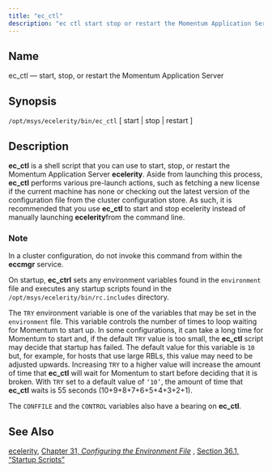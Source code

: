 ```yaml
---
title: "ec_ctl"
description: "ec ctl start stop or restart the Momentum Application Server opt msys ecelerity bin ec ctl start stop restart ec ctl is a shell script that you can use to start stop or restart the Momentum Application Server ecelerity Aside from launching this process ec ctl performs various pre launch..."
---
```


<a name="executable.ec_ctl"></a> 
## Name

ec_ctl — start, stop, or restart the Momentum Application Server

## Synopsis

`/opt/msys/ecelerity/bin/ec_ctl` [ start | stop | restart ]

<a name="idp11757520"></a> 
## Description

**ec_ctl** is a shell script that you can use to start, stop, or restart the Momentum Application Server **ecelerity**. Aside from launching this process, **ec_ctl** performs various pre-launch actions, such as fetching a new license if the current machine has none or checking out the latest version of the configuration file from the cluster configuration store. As such, it is recommended that you use **ec_ctl** to start and stop ecelerity instead of manually launching **ecelerity**from the command line.

### Note

In a cluster configuration, do not invoke this command from within the **eccmgr** service.

On startup, **ec_ctrl** sets any environment variables found in the `environment` file and executes any startup scripts found in the `/opt/msys/ecelerity/bin/rc.includes` directory.

The `TRY` environment variable is one of the variables that may be set in the `environment` file. This variable controls the number of times to loop waiting for Momentum to start up. In some configurations, it can take a long time for Momentum to start and, if the default `TRY` value is too small, the **ec_ctl** script may decide that startup has failed. The default value for this variable is `10` but, for example, for hosts that use large RBLs, this value may need to be adjusted upwards. Increasing `TRY` to a higher value will increase the amount of time that **ec_ctl** will wait for Momentum to start before deciding that it is broken. With `TRY` set to a default value of `‘10’`, the amount of time that **ec_ctl** waits is 55 seconds (10+9+8+7+6+5+4+3+2+1).

The `CONFFILE` and the `CONTROL` variables also have a bearing on **ec_ctl**.

<a name="idp11326912"></a> 
## See Also

[ecelerity](executable.ecelerity "ecelerity"), [Chapter 31, *Configuring the Environment File*](environment_file "Chapter 31. Configuring the Environment File") , [Section 36.1, “Startup Scripts”](conf.starting#startup.scripts "36.1. Startup Scripts")